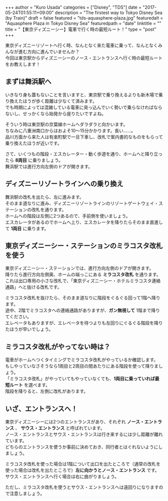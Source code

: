 +++
author = "Kuro Usada"
categories = ["Disney", "TDS"]
date = "2017-05-24T01:55:11+09:00"
description = "The firstest way to Tokyo Disney Sea (by Train)"
draft = false
featured = "tds-aquasphere-plaza.jpg"
featuredalt = "Aquasphere Plaza in Tokyo Disney Sea"
featuredpath = "date"
linktitle = ""
title = "【東京ディズニーシー】電車で行く時の最短ルート！"
type = "post"
+++

東京ディズニーリゾートへ行く時、なんとなく来た電車に乗って、なんとなくみんなが進む方向に進んでいませんか？<br>
今回は東京駅からディズニーシーのノース・エントランスへ行く時の最短ルートをお教えします！<br>

<!--more-->

## まずは舞浜駅へ

いきなり身も蓋もないことを言いますと、東京駅で乗り換えるよりも新木場で乗り換えたほうが歩く距離は少なくて済みます。<br>
でも時期によっては混雑している電車に突っ込んでいく勢いで乗らなければならないし、せっかくなら始発から座りたいですよね。<br>

そういう時は東京駅の京葉線ホームへダラダラと向かいます。<br>
ちなみに八重洲南口からはおよそ10〜15分かかります。長い……。<br>
品川方面から来た人は有楽町駅で一旦下車し、改札で案内書的なものをもらって乗り換えたほうが近いです。<br>

さて、いくつもの階段・エスカレーター・動く歩道を通り、ホームへと降り立ったら **8両目** に乗りましょう。<br>
舞浜駅では進行方向左側のドアが開きます。<br>

## ディズニーリゾートラインへの乗り換え

舞浜駅の改札を出たら、左に進みます。<br>
そのまま道なりに進み、ディズニーリゾートラインのリゾートゲートウェイ・ステーションの改札を通ります。<br>
ホームへの階段は左側に2つあるので、手前側を使いましょう。<br>
エスカレータがあるのでホームへ上り、エスカレータを降りたらそのまま直進して **1両目** に乗ります。<br>

## 東京ディズニーシー・ステーションのミラコスタ改札を使う

東京ディズニーシー・ステーションでは、進行方向左側のドアが開きます。<br>
降りたら進行方向左側奥、ホームの端っこにある **ミラコスタ改札** を通ります。<br>
これは出口専用の小さな改札で、「東京ディズニーシー・ホテルミラコスタ連絡通路」へと抜ける改札です。<br>

ミラコスタ改札を抜けたら、そのまま道なりに階段をぐるぐる回って1階へ降ります。<br>
途中、2階でミラコスタへの連絡通路がありますが、**ガン無視して** 1階まで降りてください。<br>
エレベータもありますが、エレベータを待つよりも左回りにぐるぐる階段を降りたほうが早いでしょう。<br>

## ミラコスタ改札がやってない時は？

電車がホームへつくタイミングでミラコスタ改札がやっているか確認します。<br>
もしやっていなさそうなら1両目と2両目の間あたりにある階段を使って降りましょう。<br>
「ミラコスタ改札」がやっていてもやっていなくても、**1両目に乗っていれば最短ルート** を選べます。<br>
階段を降りると、左側に改札があります。<br>

## いざ、エントランスへ！

東京ディズニーシーには2つのエントランスがあり、それぞれ **ノース・エントランス** 、 **サウス・エントランス** と呼ばれています。<br>
ノース・エントランスとサウス・エントランスは行き来するには少し距離が離れています。<br>
どちらのエントランスを使うか事前に決めておき、同行者とはぐれないようにしましょう。<br>

<!-- 参考：【東京ディズニーシー】ノースとサウスどちらのエントランスを使えばいいの？<br> -->

ミラコスタ改札を使った場合は1階について出口を出たところで（通常の改札を使った場合は改札を出たところで）**左に向かうとノース・エントランス** です。<br>
サウス・エントランスへ行く場合は右に曲がりましょう。<br>

ただし、ミラコスタ改札を使うとサウス・エントランスへは遠回りになりますので注意しましょう。<br>


